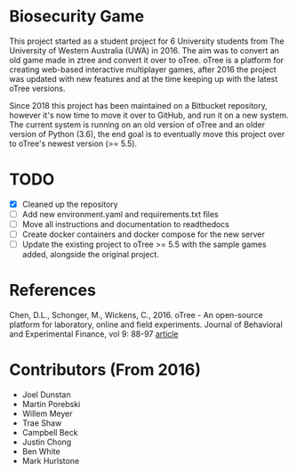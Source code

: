 # Biosecurity Game

This project started as a student project for 6 University students from The University of Western Australia (UWA) in 2016. The aim was to convert an old game made
in ztree and convert it over to oTree. oTree is a platform for creating web-based interactive multiplayer games, after 2016 the project was updated with new features
and at the time keeping up with the latest oTree versions.

Since 2018 this project has been maintained on a Bitbucket repository, however it's now time to move it over to GitHub, and run it on a new system. The current system
is running on an old version of oTree and an older version of Python (3.6), the end goal is to eventually move this project over to oTree's newest version (>= 5.5).

# TODO

- [x] Cleaned up the repository
- [ ] Add new environment.yaml and requirements.txt files
- [ ] Move all instructions and documentation to readthedocs
- [ ] Create docker containers and docker compose for the new server
- [ ] Update the existing project to oTree >= 5.5 with the sample games added, alongside the original project.

# References

Chen, D.L., Schonger, M., Wickens, C., 2016. oTree - An open-source platform for laboratory, online and field experiments. Journal of Behavioral and Experimental Finance, vol 9: 88-97 [article](https://doi.org/10.1016/j.jbef.2015.12.001)

# Contributors (From 2016)

* Joel Dunstan
* Martin Porebski
* Willem Meyer
* Trae Shaw
* Campbell Beck
* Justin Chong
* Ben White
* Mark Hurlstone
